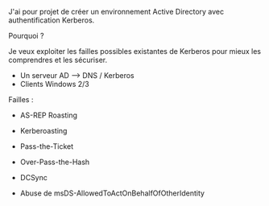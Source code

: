 J'ai pour projet de créer un environnement Active Directory avec authentification Kerberos.

Pourquoi ? 

Je veux exploiter les failles possibles existantes de Kerberos pour mieux les comprendres et les sécuriser.

- Un serveur AD --> DNS / Kerberos
- Clients Windows 2/3

Failles :

- AS-REP Roasting

- Kerberoasting

- Pass-the-Ticket

- Over-Pass-the-Hash

- DCSync

- Abuse de msDS-AllowedToActOnBehalfOfOtherIdentity
